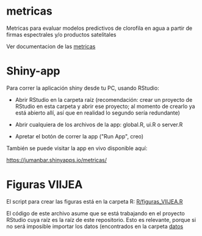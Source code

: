 # metricas

Metricas para evaluar modelos predictivos de clorofila en agua a partir de firmas espectrales y/o productos satelitales

Ver documentacion de las [metricas](metricas.Rmd)

# Shiny-app

Para correr la aplicación shiny desde tu PC, usando RStudio:

- Abrir RStudio en la carpeta raíz (recomendación: crear un proyecto de RStudio en esta carpeta y abrir ese proyecto; al momento de crearlo ya está abierto allí, así que en realidad lo segundo sería redundante)

- Abrir cualquiera de los archivos de la app: global.R, ui.R o server.R

- Apretar el botón de correr la app ("Run App", creo)

También se puede visitar la app en vivo disponible aquí:

https://jumanbar.shinyapps.io/metricas/

# Figuras VIIJEA

El script para crear las figuras está en la carpeta R: [R/figuras_VIIJEA.R](R/figuras_VIIJEA.R)

El código de este archivo asume que se está trabajando en el proyecto RStudio cuya raíz es la raíz de este repositorio. Esto es relevante, porque si no será imposible importar los datos (encontrados en la carpeta [datos](datos)
